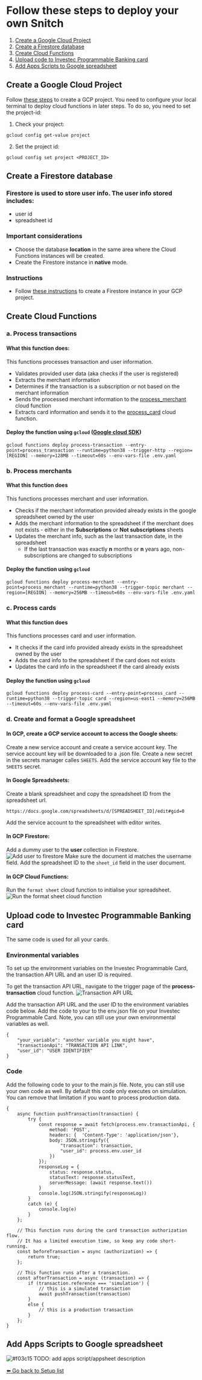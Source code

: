 # Follow these steps to deploy your own Snitch
1. [Create a Google Cloud Project](#create-a-google-cloud-project)
2. [Create a Firestore database](#create-a-firestore-database) 
3. [Create Cloud Functions](#create-cloud-functions)
4. [Upload code to Investec Programmable Banking card](#upload-code-to-investec-programmable-banking-card)
5. [Add Apps Scripts to Google spreadsheet](#add-apps-scripts-to-google-spreadsheet)


## Create a Google Cloud Project
Follow  [these steps](https://cloud.google.com/resource-manager/docs/creating-managing-projects#gcloud) to create a GCP project. You need to configure your local terminal to deploy cloud functions in later steps. To do so, you need to set the project-id:
1. Check your project:
  ```
  gcloud config get-value project
  ```
2. Set the project id:
  ```
  gcloud config set project <PROJECT_ID>
  ```

## Create a Firestore database
### Firestore is used to store user info. The user info stored includes:
- user id
- spreadsheet id

### Important considerations
- Choose the database **location** in the same area where the Cloud Functions instances will be created.
- Create the Firestore instance in **native** mode.

### Instructions
- Follow [these instructions](https://cloud.google.com/firestore/docs/quickstart-servers#create_a_in_native_mode_database) to create a Firestore instance in your GCP project.

## Create Cloud Functions
### a. Process transactions
#### What this function does:
This functions processes transaction and user information. 
- Validates provided user data (aka checks if the user is registered)
- Extracts the merchant information
- Determines if the transaction is a subscription or not based on the merchant information
- Sends the processed merchant information to the [process_merchant]() cloud function
- Extracts card information and sends it to the [process_card]() cloud function.

#### Deploy the function using `gcloud` ([Google cloud SDK](https://cloud.google.com/sdk/docs/install))
  ```
  gcloud functions deploy process-transaction --entry-point=process_transaction --runtime=python38 --trigger-http --region=[REGION] --memory=128MB --timeout=60s --env-vars-file .env.yaml
  ```

### b. Process merchants
#### What this function does
This functions processes merchant and user information. 
- Checks if the merchant information provided already exists in the google spreadsheet owned by the user
- Adds the merchant information to the spreadsheet if the merchant does not exists - either in the **Subscriptions** or **Not subscriptions** sheets
- Updates the merchant info, such as the last transaction date, in the spreadsheet
  - If the last transaction was exactly **n** months or **n** years ago, non-subscriptions are changed to subscriptions

#### Deploy the function using `gcloud` 
  ```
  gcloud functions deploy process-merchant --entry-point=process_merchant --runtime=python38 --trigger-topic merchant --region=[REGION] --memory=256MB --timeout=60s --env-vars-file .env.yaml
  ```

### c. Process cards
#### What this function does
This functions processes card and user information. 
- It checks if the card info provided already exists in the spreadsheet owned by the user
- Adds the card info to the spreadsheet if the card does not exists
- Updates the card info in the spreadsheet if the card already exists

#### Deploy the function using `gcloud` 
  ```
  gcloud functions deploy process-card --entry-point=process_card --runtime=python38 --trigger-topic card --region=us-east1 --memory=256MB --timeout=60s --env-vars-file .env.yaml
  ```

### d. Create and format a Google spreadsheet
#### In GCP, create a GCP service account to access the Google sheets:
Create a new service account and create a service account key. The service account key will be downloaded to a .json file. Create a new secret in the secrets manager calles `SHEETS`. Add the service account key file to the `SHEETS` secret.


#### In Google Spreadsheets:
Create a blank spreadsheet and copy the spreadsheet ID from the spreadsheet url.
```
https://docs.google.com/spreadsheets/d/[SPREADSHEET_ID]/edit#gid=0
```
Add the service account to the spreadsheet with editor writes.

#### In GCP Firestore:
Add a dummy user to the **user** collection in Firestore.
![Add user to firestore](add_user_firestore.png)
Make sure the document id matches the username field. 
Add the spreadsheet ID to the `sheet_id` field in the user document.

#### In GCP Cloud Functions:
Run the `format sheet` cloud function to initialise your spreadsheet.
![Run the format sheet cloud function](format_sheet.png)



## Upload code to Investec Programmable Banking card

The same code is used for all your cards. 

### Environmental variables
To set up the environment variables on the Investec Programmable Card, the transaction API URL and an user ID is required.

To get the transaction API URL, navigate to the trigger page of the **process-transaction** cloud function. 
![Transaction API URL](transaction_api_link.png)



Add the transaction API URL and the user ID to the environment variables code below. Add the code to your to the env.json file on your Investec Programmable Card. Note, you can still use your own environmental variables as well.
```
{
    "your_variable": "another variable you might have",
    "transactionApi": "TRANSACTION API LINK",
    "user_id": "USER IDENTIFIER"
}
```
### Code
Add the following code to your to the main.js file. Note, you can still use your own code as well. By default this code only executes on simulation. You can remove that limitation if you want to process production data.
```
{
    async function pushTransaction(transaction) {
        try {
            const response = await fetch(process.env.transactionApi, {
                method: 'POST',
                headers: {  'Content-Type': 'application/json'},
                body: JSON.stringify({
                    "transaction": transaction,
                    "user_id": process.env.user_id
                })
            });
            responseLog = {
                status: response.status,
                statusText: response.statusText,
                serverMessage: (await response.text())
            }
            console.log(JSON.stringify(responseLog))
        }
        catch (e) {
            console.log(e)
        }
    };
    
    // This function runs during the card transaction authorization flow.
    // It has a limited execution time, so keep any code short-running.
    const beforeTransaction = async (authorization) => {
        return true;
    };
    
    // This function runs after a transaction.
    const afterTransaction = async (transaction) => {
        if (transaction.reference === 'simulation') {
            // this is a simulated transaction
            await pushTransaction(transaction)
        }
        else {
            // this is a production transaction
        }
    };
}
```


## Add Apps Scripts to Google spreadsheet

![#f03c15](https://via.placeholder.com/15/f03c15/000000?text=+) TODO: add apps script/appsheet description


[:arrow_left: Go back to Setup list](../README.md#setup)